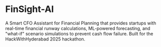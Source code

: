 # FinSight-AI
A Smart CFO Assistant for Financial Planning that provides startups with real-time financial runway calculations, ML-powered forecasting, and "what-if" scenario simulations to prevent cash flow failure. Built for the HackWithHyderabad 2025 hackathon.
